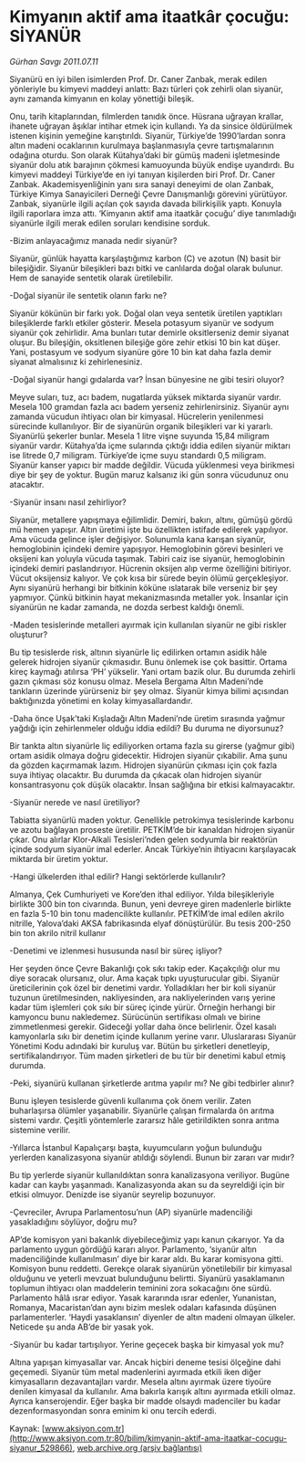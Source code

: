 # Kimyanın aktif ama itaatkâr çocuğu: SİYANÜR

*Gürhan Savgı 2011.07.11*

<div class="pNewsDetailMainContent ctx_content" itemprop="articleBody">
 <p>
  <p class="BasicParagraph">
   <span lang="EN-GB">
    Siyanürü en iyi bilen isimlerden Prof. Dr. Caner Zanbak, merak edilen yönleriyle bu kimyevi maddeyi anlattı: Bazı türleri çok zehirli olan siyanür, aynı zamanda kimyanın en kolay yönettiği bileşik.
   </span>
  </p>
  <p class="BasicParagraph">
   <span lang="EN-GB">
   </span>
  </p>
 </p>
 <p>
  <p class="BasicParagraph">
   <span>
    Onu, tarih kitaplarından, filmlerden tanıdık önce. Hüsrana uğrayan krallar, ihanete uğrayan âşıklar intihar etmek için kullandı. Ya da sinsice öldürülmek istenen kişinin yemeğine karıştırıldı. Siyanür, Türkiye’de 1990’lardan sonra altın madeni ocaklarının kurulmaya başlanmasıyla çevre tartışmalarının odağına oturdu. Son olarak Kütahya’daki bir gümüş madeni işletmesinde siyanür dolu atık barajının çökmesi kamuoyunda büyük endişe uyandırdı.
    <span>
    </span>
    Bu kimyevi maddeyi Türkiye’de en iyi tanıyan kişilerden biri Prof. Dr. Caner Zanbak. Akademisyenliğinin yanı sıra sanayi deneyimi de olan Zanbak, Türkiye Kimya Sanayicileri Derneği Çevre Danışmanlığı görevini yürütüyor. Zanbak, siyanürle ilgili açılan çok sayıda davada bilirkişilik yaptı. Konuyla ilgili raporlara imza attı. ‘Kimyanın aktif ama itaatkâr çocuğu’ diye tanımladığı siyanürle ilgili merak edilen soruları kendisine sorduk.
   </span>
  </p>
  <p class="2011soru1">
   -Bizim anlayacağımız manada nedir siyanür?
  </p>
  <p class="2011yenimetin">
   Siyanür, günlük hayatta karşılaştığımız karbon (C) ve azotun (N) basit bir bileşiğidir. Siyanür bileşikleri bazı bitki ve canlılarda doğal olarak bulunur. Hem de sanayide sentetik olarak üretilebilir.
  </p>
  <p class="2011soru1">
   -Doğal siyanür ile sentetik olanın farkı ne?
  </p>
  <p class="2011yenimetin">
   <span>
    Siyanür kökünün bir farkı yok. Doğal olan veya sentetik üretilen yaptıkları bileşiklerde farklı etkiler gösterir. Mesela potasyum siyanür ve sodyum siyanür çok zehirlidir. Ama bunları tutar demirle oksitlerseniz demir siyanat oluşur. Bu bileşiğin, oksitlenen bileşiğe göre zehir etkisi 10 bin kat düşer. Yani, postasyum ve sodyum siyanüre göre 10 bin kat daha fazla demir siyanat almalısınız ki zehirlenesiniz.
   </span>
  </p>
  <p class="2011soru1">
   -Doğal siyanür hangi gıdalarda var? İnsan bünyesine ne gibi tesiri oluyor?
  </p>
  <p class="2011yenimetin">
   Meyve suları, tuz, acı badem, nugatlarda yüksek miktarda siyanür vardır. Mesela 100 gramdan fazla acı badem yerseniz zehirlenirsiniz. Siyanür aynı zamanda vücudun ihtiyacı olan bir kimyasal. Hücrelerin yenilenmesi sürecinde kullanılıyor. Bir de siyanürün organik bileşikleri var ki yararlı. Siyanürlü şekerler bunlar. Mesela 1 litre vişne suyunda 15,84 miligram siyanür vardır. Kütahya’da içme sularında çıktığı iddia edilen siyanür miktarı ise litrede 0,7 miligram. Türkiye’de içme suyu standardı 0,5 miligram. Siyanür kanser yapıcı bir madde değildir. Vücuda yüklenmesi veya birikmesi diye bir şey de yoktur. Bugün maruz kalsanız iki gün sonra vücudunuz onu atacaktır.
   <span>
   </span>
  </p>
  <p class="2011soru1">
   -Siyanür insanı nasıl zehirliyor?
  </p>
  <p class="2011yenimetin">
   Siyanür, metallere yapışmaya eğilimlidir. Demiri, bakırı, altını, gümüşü gördü mü hemen yapışır. Altın üretimi işte bu özellikten istifade edilerek yapılıyor. Ama vücuda gelince işler değişiyor. Solunumla kana karışan siyanür, hemoglobinin içindeki demire yapışıyor. Hemoglobinin görevi besinleri ve oksijeni kan yoluyla vücuda taşımak. Tabiri caiz ise siyanür, hemoglobinin içindeki demiri paslandırıyor. Hücrenin oksijen alıp verme özelliğini bitiriyor. Vücut oksijensiz kalıyor. Ve çok kısa bir sürede beyin ölümü gerçekleşiyor. Aynı siyanürü herhangi bir bitkinin köküne ıslatarak bile verseniz bir şey yapmıyor. Çünkü bitkinin hayat mekanizmasında metaller yok. İnsanlar için siyanürün ne kadar zamanda, ne dozda serbest kaldığı önemli.
  </p>
  <p class="2011soru1">
   -Maden tesislerinde metalleri ayırmak için kullanılan siyanür ne gibi riskler oluşturur?
  </p>
  <p class="2011yenimetin">
   Bu tip tesislerde risk, altının siyanürle liç edilirken ortamın asidik hâle gelerek hidrojen siyanür çıkmasıdır. Bunu önlemek ise çok basittir. Ortama kireç kaymağı atılırsa ‘PH’ yükselir. Yani ortam bazik olur. Bu durumda zehirli gazın çıkması söz konusu olmaz. Mesela Bergama Altın Madeni’nde tankların üzerinde yürürseniz bir şey olmaz. Siyanür kimya bilimi açısından baktığınızda yönetimi en kolay kimyasallardandır.
  </p>
  <p class="2011soru1">
   -Daha önce Uşak’taki Kışladağı Altın Madeni’nde üretim sırasında yağmur yağdığı için zehirlenmeler olduğu iddia edildi? Bu duruma ne diyorsunuz?
  </p>
  <p class="2011yenimetin">
   Bir tankta altın siyanürle liç ediliyorken ortama fazla su girerse (yağmur gibi) ortam asidik olmaya doğru gidecektir. Hidrojen siyanür çıkabilir. Ama şunu da gözden kaçırmamak lazım. Hidrojen siyanürün çıkması için çok fazla suya ihtiyaç olacaktır. Bu durumda da çıkacak olan hidrojen siyanür konsantrasyonu çok düşük olacaktır. İnsan sağlığına bir etkisi kalmayacaktır.
  </p>
  <p class="2011soru1">
   -Siyanür nerede ve nasıl üretiliyor?
  </p>
  <p class="2011yenimetin">
   Tabiatta siyanürlü maden yoktur. Genellikle petrokimya tesislerinde karbonu ve azotu bağlayan proseste üretilir. PETKİM’de bir kanaldan hidrojen siyanür çıkar. Onu alırlar Klor-Alkali Tesisleri’nden gelen sodyumla bir reaktörün içinde sodyum siyanür imal ederler. Ancak Türkiye’nin ihtiyacını karşılayacak miktarda bir üretim yoktur.
  </p>
  <p class="2011soru1">
   -Hangi ülkelerden ithal edilir? Hangi sektörlerde kullanılır?
  </p>
  <p class="2011yenimetin">
   Almanya, Çek Cumhuriyeti ve Kore’den ithal ediliyor. Yılda bileşikleriyle birlikte 300 bin ton civarında. Bunun, yeni devreye giren madenlerle birlikte en fazla 5-10 bin tonu madencilikte kullanılır. PETKİM’de imal edilen akrilo nitrille, Yalova’daki AKSA fabrikasında elyaf dönüştürülür. Bu tesis 200-250 bin ton akrilo nitril kullanır
  </p>
  <p class="2011soru1">
   -Denetimi ve izlenmesi hususunda nasıl bir süreç işliyor?
  </p>
  <p class="2011yenimetin">
   Her şeyden önce Çevre Bakanlığı çok sıkı takip eder. Kaçakçılığı olur mu diye soracak olursanız, olur. Ama kaçak tıpkı uyuşturucular gibi. Siyanür üreticilerinin çok özel bir denetimi vardır. Yolladıkları her bir koli siyanür tuzunun üretilmesinden, nakliyesinden, ara nakliyelerinden varış yerine kadar tüm işlemleri çok sıkı bir süreç içinde yürür. Örneğin herhangi bir kamyoncu bunu nakledemez. Sürücünün sertifikası olmalı ve birine zimmetlenmesi gerekir. Gideceği yollar daha önce belirlenir. Özel kasalı kamyonlarla sıkı bir denetim içinde kullanım yerine varır. Uluslararası Siyanür Yönetimi Kodu adındaki bir kuruluş var. Bütün bu şirketleri denetleyip, sertifikalandırıyor. Tüm maden şirketleri de bu tür bir denetimi kabul etmiş durumda.
   <span>
   </span>
  </p>
  <p class="2011soru1">
   -Peki, siyanürü kullanan şirketlerde arıtma yapılır mı? Ne gibi tedbirler alınır?
  </p>
  <p class="2011yenimetin">
   Bunu işleyen tesislerde güvenli kullanıma çok önem verilir. Zaten buharlaşırsa ölümler yaşanabilir. Siyanürle çalışan firmalarda ön arıtma sistemi vardır. Çeşitli yöntemlerle zararsız hâle getirildikten sonra arıtma sistemine verilir.
  </p>
  <p class="2011soru1">
   -Yıllarca İstanbul Kapalıçarşı başta, kuyumcuların yoğun bulunduğu yerlerden kanalizasyona siyanür atıldığı söylendi. Bunun bir zararı var mıdır?
  </p>
  <p class="2011yenimetin">
   Bu tip yerlerde siyanür kullanıldıktan sonra kanalizasyona veriliyor. Bugüne kadar can kaybı yaşanmadı. Kanalizasyonda akan su da seyreldiği için bir etkisi olmuyor. Denizde ise siyanür seyrelip bozunuyor.
  </p>
  <p class="2011soru1">
   -Çevreciler, Avrupa Parlamentosu’nun (AP) siyanürle madenciliği yasakladığını söylüyor, doğru mu?
   <span>
   </span>
  </p>
  <p class="2011yenimetin">
   AP’de komisyon yani bakanlık diyebileceğimiz yapı kanun çıkarıyor. Ya da parlamento uygun gördüğü kararı alıyor. Parlamento, ‘siyanür altın madenciliğinde kullanılmasın’ diye bir karar aldı. Bu karar komisyona gitti. Komisyon bunu reddetti. Gerekçe olarak siyanürün yönetilebilir bir kimyasal olduğunu ve yeterli mevzuat bulunduğunu belirtti. Siyanürü yasaklamanın toplumun ihtiyacı olan maddelerin teminini zora sokacağını öne sürdü. Parlamento hâlâ ısrar ediyor. Yasak kararında ısrar edenler, Yunanistan, Romanya, Macaristan’dan aynı bizim meslek odaları kafasında düşünen parlamenterler. ‘Haydi yasaklansın’ diyenler de altın madeni olmayan ülkeler. Neticede şu anda AB’de bir yasak yok.
  </p>
  <p class="2011soru1">
   -Siyanür bu kadar tartışılıyor. Yerine geçecek başka bir kimyasal yok mu?
  </p>
  <p class="2011yenimetin">
   Altına yapışan kimyasallar var. Ancak hiçbiri deneme tesisi ölçeğine dahi geçemedi. Siyanür tüm metal madenlerini ayırmada etkili iken diğer kimyasalların dezavantajları vardır. Mesela altını ayırmak üzere tiyoüre denilen kimyasal da kullanılır. Ama bakırla karışık altını ayırmada etkili olmaz. Ayrıca kanserojendir. Eğer başka bir madde olsaydı madenciler bu kadar dezenformasyondan sonra eminim ki onu tercih ederdi.
  </p>
 </p>
</div>


Kaynak: [www.aksiyon.com.tr](http://www.aksiyon.com.tr:80/bilim/kimyanin-aktif-ama-itaatkar-cocugu-siyanur_529866), [web.archive.org (arşiv bağlantısı)](http://web.archive.org/web/20160207065327/http://www.aksiyon.com.tr:80/bilim/kimyanin-aktif-ama-itaatkar-cocugu-siyanur_529866)
